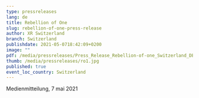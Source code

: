 ```yaml
---
type: pressreleases
lang: de
title: Rebellion of One
slug: rebellion-of-one-press-release
author: XR Switzerland
branch: Switzerland
publishdate: 2021-05-0718:42:09+0200
image: ""
pdf: /media/pressreleases/Press_Release_Rebellion-of-one_Switzerland_DE.pdf
thumb: /media/pressreleases/ro1.jpg
published: true
event_loc_country: Switzerland
---
```

Medienmitteilung, 7 mai 2021